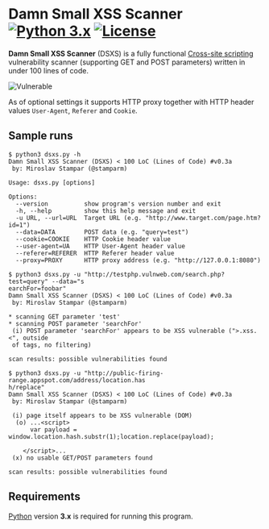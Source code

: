 Damn Small XSS Scanner [![Python 3.x](https://img.shields.io/badge/python-3.x-yellow.svg)](https://www.python.org/) [![License](https://img.shields.io/badge/license-Public_domain-red.svg)](https://wiki.creativecommons.org/wiki/Public_domain)
=========

**Damn Small XSS Scanner** (DSXS) is a fully functional [Cross-site scripting](https://en.wikipedia.org/wiki/Cross-site_scripting) vulnerability scanner (supporting GET and POST parameters) written in under 100 lines of code.

![Vulnerable](http://i.imgur.com/hadlgS0.png)

As of optional settings it supports HTTP proxy together with HTTP header values `User-Agent`, `Referer` and `Cookie`.

Sample runs
----

```
$ python3 dsxs.py -h
Damn Small XSS Scanner (DSXS) < 100 LoC (Lines of Code) #v0.3a
 by: Miroslav Stampar (@stamparm)

Usage: dsxs.py [options]

Options:
  --version          show program's version number and exit
  -h, --help         show this help message and exit
  -u URL, --url=URL  Target URL (e.g. "http://www.target.com/page.htm?id=1")
  --data=DATA        POST data (e.g. "query=test")
  --cookie=COOKIE    HTTP Cookie header value
  --user-agent=UA    HTTP User-Agent header value
  --referer=REFERER  HTTP Referer header value
  --proxy=PROXY      HTTP proxy address (e.g. "http://127.0.0.1:8080")
```

```
$ python3 dsxs.py -u "http://testphp.vulnweb.com/search.php?test=query" --data="s
earchFor=foobar"
Damn Small XSS Scanner (DSXS) < 100 LoC (Lines of Code) #v0.3a
 by: Miroslav Stampar (@stamparm)

* scanning GET parameter 'test'
* scanning POST parameter 'searchFor'
 (i) POST parameter 'searchFor' appears to be XSS vulnerable (">.xss.<", outside
 of tags, no filtering)

scan results: possible vulnerabilities found
```

```
$ python3 dsxs.py -u "http://public-firing-range.appspot.com/address/location.has
h/replace"
Damn Small XSS Scanner (DSXS) < 100 LoC (Lines of Code) #v0.3a
 by: Miroslav Stampar (@stamparm)

 (i) page itself appears to be XSS vulnerable (DOM)
  (o) ...<script>
      var payload = window.location.hash.substr(1);location.replace(payload); 

    </script>...
 (x) no usable GET/POST parameters found

scan results: possible vulnerabilities found
```

Requirements
----

[Python](http://www.python.org/download/) version **3.x** is required for running this program.